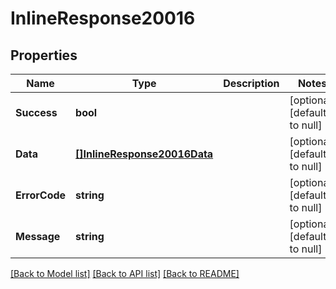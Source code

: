 # InlineResponse20016

## Properties
Name | Type | Description | Notes
------------ | ------------- | ------------- | -------------
**Success** | **bool** |  | [optional] [default to null]
**Data** | [**[]InlineResponse20016Data**](inline_response_200_16_data.md) |  | [optional] [default to null]
**ErrorCode** | **string** |  | [optional] [default to null]
**Message** | **string** |  | [optional] [default to null]

[[Back to Model list]](../README.md#documentation-for-models) [[Back to API list]](../README.md#documentation-for-api-endpoints) [[Back to README]](../README.md)

